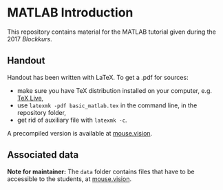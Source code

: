 # MATLAB Introduction

This repository contains material for the MATLAB tutorial given during the 2017
*Blockkurs*.


## Handout

Handout has been written with LaTeX. To get a .pdf for sources:

- make sure you have TeX distribution installed on your computer, e.g.
  [TeX Live](https://www.tug.org/texlive/),
- use `latexmk -pdf basic_matlab.tex` in the command line, in the repository
  folder,
- get rid of auxiliary file with `latexmk -c`.

A precompiled version is available at
[mouse.vision](http://mouse.vision/basic_matlab.pdf).


## Associated data

**Note for maintainer:** The `data` folder contains files that have to be
accessible to the students, at [mouse.vision](http://mouse.vision).
